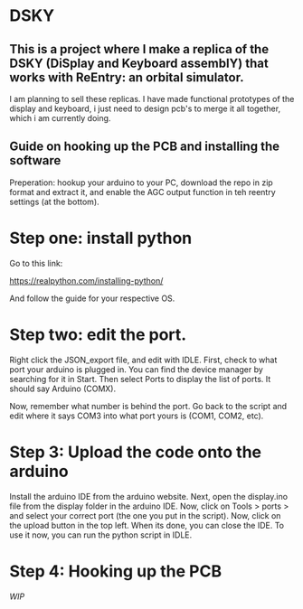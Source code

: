 # DSKY

## This is a project where I make a replica of the DSKY (DiSplay and Keyboard assemblY) that works with ReEntry: an orbital simulator.

I am planning to sell these replicas. I have made functional prototypes of the display and keyboard, i just need to design pcb's to merge it all together, which i am currently doing.

## Guide on hooking up the PCB and installing the software

Preperation: hookup your arduino to your PC, download the repo in zip format and extract it, and enable the AGC output function in teh reentry settings (at the bottom).

# Step one: install python

Go to this link:

https://realpython.com/installing-python/

And follow the guide for your respective OS.

# Step two: edit the port.

Right click the JSON_export file, and edit with IDLE. First, check to what port your arduino is plugged in.
You can find the device manager by searching for it in Start. Then select Ports to display the list of ports. It should say Arduino (COMX).

Now, remember what number is behind the port. Go back to the script and edit where it says COM3 into what port yours is (COM1, COM2, etc).

# Step 3: Upload the code onto the arduino

Install the arduino IDE from the arduino website. Next, open the display.ino file from the display folder in the arduino IDE. Now, click on Tools > ports > and select
your correct port (the one you put in the script). Now, click on the upload button in  the top left. When its done, you can close the IDE. To use it now, you can run the python script in IDLE.

# Step 4: Hooking up the PCB

*WIP*


